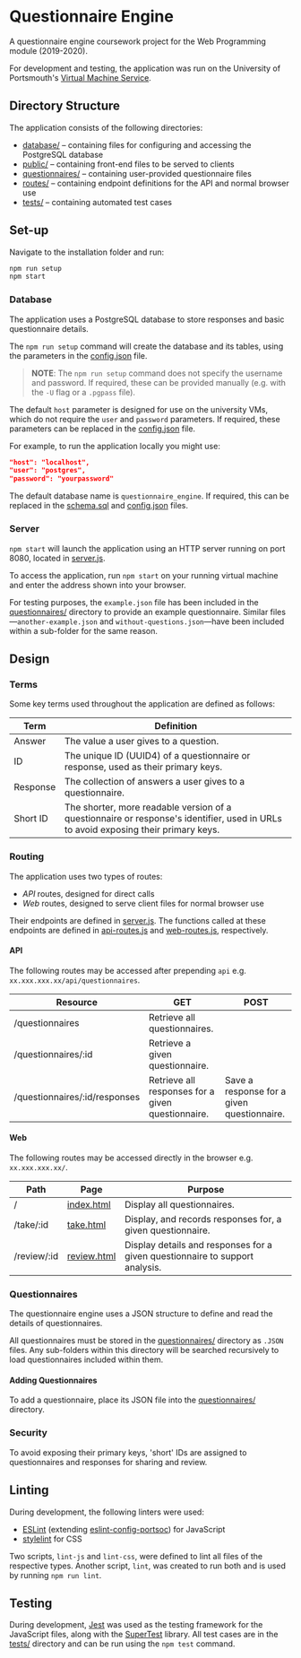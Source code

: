 # Questionnaire Engine

A questionnaire engine coursework project for the Web Programming module (2019-2020).

For development and testing, the application was run on the University of Portsmouth's [Virtual Machine Service](https://uop-1-server-per-student-prod.appspot.com/instance/get).

## Directory Structure

The application consists of the following directories:

* [database/](database/) – containing files for configuring and accessing the PostgreSQL database
* [public/](public/) – containing front-end files to be served to clients
* [questionnaires/](questionnaires/) – containing user-provided questionnaire files
* [routes/](routes/) – containing endpoint definitions for the API and normal browser use
* [tests/](tests/) – containing automated test cases

## Set-up

Navigate to the installation folder and run:
```bash
npm run setup
npm start
```

### Database

The application uses a PostgreSQL database to store responses and basic questionnaire details.

The `npm run setup` command will create the database and its tables, using the parameters in the [config.json](database/config.json) file.

> **NOTE**: The `npm run setup` command does not specify the username and password. If required, these can be provided manually (e.g. with the `-U` flag or a `.pgpass` file).

The default `host` parameter is designed for use on the university VMs, which do not require the `user` and `password` parameters. If required, these parameters can be replaced in the [config.json](database/config.json) file.

For example, to run the application locally you might use:

```json
"host": "localhost",
"user": "postgres",
"password": "yourpassword"
```

The default database name is `questionnaire_engine`. If required, this can be replaced in the [schema.sql](database/schema.sql) and [config.json](database/config.json) files.

### Server
`npm start` will launch the application using an HTTP server running on port 8080, located in [server.js](server.js).

To access the application, run `npm start` on your running virtual machine and enter the address shown into your browser.

For testing purposes, the `example.json` file has been included in the [questionnaires/](questionnaires/) directory to provide an example questionnaire. Similar files—`another-example.json` and `without-questions.json`—have been included within a sub-folder for the same reason.

## Design

### Terms

Some key terms used throughout the application are defined as follows:

| Term     | Definition                                                                                                                         |
|----------|------------------------------------------------------------------------------------------------------------------------------------|
| Answer   | The value a user gives to a question.                                                                                              |
| ID       | The unique ID (UUID4) of a questionnaire or response, used as their primary keys.                                                  |
| Response | The collection of answers a user gives to a questionnaire.                                                                         |
| Short ID | The shorter, more readable version of a questionnaire or response's identifier, used in URLs to avoid exposing their primary keys. |

### Routing

The application uses two types of routes:

* *API* routes, designed for direct calls
* *Web* routes, designed to serve client files for normal browser use

Their endpoints are defined in [server.js](server.js). The functions called at these endpoints are defined in [api-routes.js](routes/api-routes.js) and [web-routes.js](routes/web-routes.js), respectively.

#### API

The following routes may be accessed after prepending `api` e.g. `xx.xxx.xxx.xx/api/questionnaires`.

| Resource                        | GET                                               | POST                                       |
|---------------------------------|---------------------------------------------------|--------------------------------------------|
| /questionnaires                 | Retrieve all questionnaires.                      |                                            |
| /questionnaires/:id             | Retrieve a given questionnaire.                   |                                            |
| /questionnaires/:id/responses   | Retrieve all responses for a given questionnaire. | Save a response for a given questionnaire. |

#### Web

The following routes may be accessed directly in the browser e.g. `xx.xxx.xxx.xx/`.

| Path        | Page                              | Purpose                                                                      |
|-------------|-----------------------------------|------------------------------------------------------------------------------|
| /           | [index.html](public/index.html)   | Display all questionnaires.                                                  |
| /take/:id   | [take.html](public/js/take.js)    | Display, and records responses for, a given questionnaire.                   |
| /review/:id | [review.html](public/review.html) | Display details and responses for a given questionnaire to support analysis. |

### Questionnaires

The questionnaire engine uses a JSON structure to define and read the details of questionnaires. 

All questionnaires must be stored in the [questionnaires/](questionnaires/) directory as `.JSON` files. Any sub-folders within this directory will be searched recursively to load questionnaires included within them.

#### Adding Questionnaires

To add a questionnaire, place its JSON file into the [questionnaires/](questionnaires/) directory. 

### Security

To avoid exposing their primary keys, 'short' IDs are assigned to questionnaires and responses for sharing and review.

## Linting

During development, the following linters were used:

* [ESLint](https://eslint.org/) (extending [eslint-config-portsoc](https://github.com/portsoc/eslint-config-portsoc)) for JavaScript
* [stylelint](https://stylelint.io/) for CSS

Two scripts, `lint-js` and `lint-css`, were defined to lint all files of the respective types. Another script, `lint`, was created to run both and is used by running `npm run lint`.

## Testing

During development, [Jest](https://jestjs.io/) was used as the testing framework for the JavaScript files, along with the [SuperTest](https://www.npmjs.com/package/supertest) library. All test cases are in the [tests/](tests/) directory and can be run using the `npm test` command.
